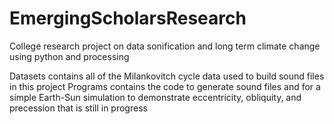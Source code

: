 # EmergingScholarsResearch
College research project on data sonification and long term climate change using python and processing

Datasets contains all of the Milankovitch cycle data used to build sound files in this project
Programs contains the code to generate sound files and for a simple Earth-Sun simulation to demonstrate eccentricity, obliquity, and precession that is still in progress